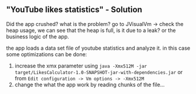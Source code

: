"YouTube likes statistics" - Solution
-----------------------------------------------

Did the app crushed? what is the problem?
go to JVisualVm -> check the heap usage, we can see that the heap is full, is it due to a leak?
 or the business logic of the app.
 
the app loads a data set file of youtube statistics and analyze it.
in this case some optimizations can be done:
1. increase the xmx parameter using  `java -Xmx512M -jar target/LikesCalculator-1.0-SNAPSHOT-jar-with-dependencies.jar` 
or from `Edit configuration -> Vm options -> -Xmx512M ` 
1. change the what the app work by reading chunks of the file...


